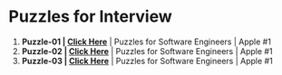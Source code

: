# Puzzles for Interview

1. **Puzzle-01 | <a href="https://www.youtube.com/shorts/9uOsB39DwGM"> Click Here</a>** | Puzzles for Software Engineers | Apple #1
2. **Puzzle-02 | <a href="https://www.youtube.com/shorts/9uOsB39DwGM"> Click Here</a>** | Puzzles for Software Engineers | Apple #1
3. **Puzzle-03 | <a href="https://www.youtube.com/shorts/9uOsB39DwGM"> Click Here</a>** | Puzzles for Software Engineers | Apple #1
